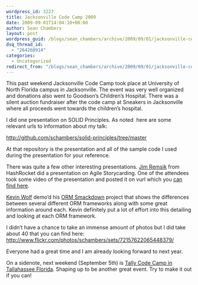 ```yaml
---
wordpress_id: 3227
title: Jacksonville Code Camp 2009
date: 2009-09-01T14:04:10+00:00
author: Sean Chambers
layout: post
wordpress_guid: /blogs/sean_chambers/archive/2009/09/01/jacksonville-code-camp-2009.aspx
dsq_thread_id:
  - "264260914"
categories:
  - Uncategorized
redirect_from: "/blogs/sean_chambers/archive/2009/09/01/jacksonville-code-camp-2009.aspx/"
---
```

This past weekend Jacksonville Code Camp took place at University of North Florida campus in Jacksonville. The event was very well organized and donations also went to Goodson’s Children’s Hospital. There was a silent auction fundraiser after the code camp at Sneakers in Jacksonville where all proceeds went towards the children’s hospital.

I did one presentation on SOLID Principles. As noted&#160; here are some relevant urls to information about my talk:

<http://github.com/schambers/solid-principles/tree/master>

At that repository is the presentation and all of the sample code I used during the presentation for your reference.

There was quite a few other interesting presentations. <a href="http://www.twitter.com/jremsikjr" target="_blank">Jim Remsik</a> from HashRocket did a presentation on Agile Storycarding. One of the attendees took some video of the presentation and posted it on vurl which you <a href="http://qik.com/video/2709502" target="_blank">can find here</a>.

<a href="http://twitter.com/ByteMaster" target="_blank">Kevin Wolf</a> demo’d his <a href="http://ormsmackdown.codeplex.com/" target="_blank">ORM Smackdown</a> project that shows the differences between several different ORM frameworks along with some great information around each. Kevin definitely put a lot of effort into this detailing and looking at each ORM framework.

I didn’t have a chance to take an immense amount of photos but I did take about 40 that you can find here: <http://www.flickr.com/photos/schambers/sets/72157622065448379/>

Everyone had a great time and I am already looking forward to next year.

On a sidenote, next weekend (September 5th) is <a href="http://www.tallycodecamp.org/2009" target="_blank">Tally Code Camp in Tallahassee Florida</a>. Shaping up to be another great event. Try to make it out if you can!